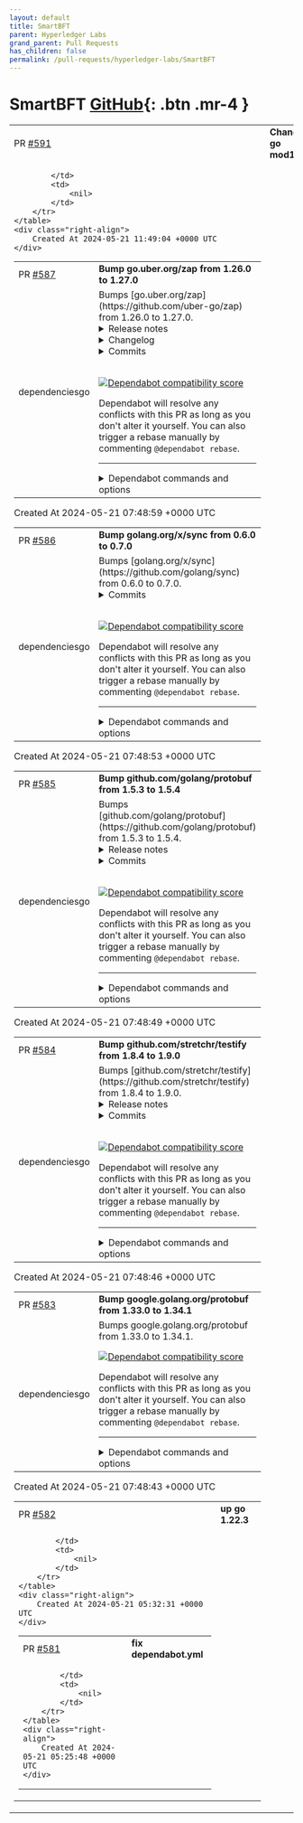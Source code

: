 ```yaml
---
layout: default
title: SmartBFT
parent: Hyperledger Labs
grand_parent: Pull Requests
has_children: false
permalink: /pull-requests/hyperledger-labs/SmartBFT
---
```


# SmartBFT <span class="fs-3 right-align">[GitHub](https://github.com/hyperledger-labs/SmartBFT){: .btn .mr-4 }</span>


<div>
    <table>
        <tr>
            <td>
                PR <a href="https://github.com/hyperledger-labs/SmartBFT/pull/591" class=".btn">#591</a>
            </td>
            <td>
                <b>
                    Change go mod1
                </b>
            </td>
        </tr>
        <tr>
            <td>
                
            </td>
            <td>
                <nil>
            </td>
        </tr>
    </table>
    <div class="right-align">
        Created At 2024-05-21 11:49:04 +0000 UTC
    </div>
</div>

<div>
    <table>
        <tr>
            <td>
                PR <a href="https://github.com/hyperledger-labs/SmartBFT/pull/587" class=".btn">#587</a>
            </td>
            <td>
                <b>
                    Bump go.uber.org/zap from 1.26.0 to 1.27.0
                </b>
            </td>
        </tr>
        <tr>
            <td>
                <span class="chip">dependencies</span><span class="chip">go</span>
            </td>
            <td>
                Bumps [go.uber.org/zap](https://github.com/uber-go/zap) from 1.26.0 to 1.27.0.
<details>
<summary>Release notes</summary>
<p><em>Sourced from <a href="https://github.com/uber-go/zap/releases">go.uber.org/zap's releases</a>.</em></p>
<blockquote>
<h2>v1.27.0</h2>
<p>Enhancements:</p>
<ul>
<li><a href="https://redirect.github.com/uber-go/zap/issues/1378">#1378</a>[]: Add <code>WithLazy</code> method for <code>SugaredLogger</code>.</li>
<li><a href="https://redirect.github.com/uber-go/zap/issues/1399">#1399</a>[]: zaptest: Add <code>NewTestingWriter</code> for customizing TestingWriter with more flexibility than <code>NewLogger</code>.</li>
<li><a href="https://redirect.github.com/uber-go/zap/issues/1406">#1406</a>[]: Add <code>Log</code>, <code>Logw</code>, <code>Logln</code> methods for <code>SugaredLogger</code>.</li>
<li><a href="https://redirect.github.com/uber-go/zap/issues/1416">#1416</a>[]: Add <code>WithPanicHook</code> option for testing panic logs.</li>
</ul>
<p>Thanks to <a href="https://github.com/defval"><code>@​defval</code></a>, <a href="https://github.com/dimmo"><code>@​dimmo</code></a>, <a href="https://github.com/arxeiss"><code>@​arxeiss</code></a>, and <a href="https://github.com/MKrupauskas"><code>@​MKrupauskas</code></a> for their contributions to this release.</p>
<p><a href="https://redirect.github.com/uber-go/zap/issues/1378">#1378</a>: <a href="https://redirect.github.com/uber-go/zap/pull/1378">uber-go/zap#1378</a>
<a href="https://redirect.github.com/uber-go/zap/issues/1399">#1399</a>: <a href="https://redirect.github.com/uber-go/zap/pull/1399">uber-go/zap#1399</a>
<a href="https://redirect.github.com/uber-go/zap/issues/1406">#1406</a>: <a href="https://redirect.github.com/uber-go/zap/pull/1406">uber-go/zap#1406</a>
<a href="https://redirect.github.com/uber-go/zap/issues/1416">#1416</a>: <a href="https://redirect.github.com/uber-go/zap/pull/1416">uber-go/zap#1416</a></p>
</blockquote>
</details>
<details>
<summary>Changelog</summary>
<p><em>Sourced from <a href="https://github.com/uber-go/zap/blob/master/CHANGELOG.md">go.uber.org/zap's changelog</a>.</em></p>
<blockquote>
<h2>1.27.0 (20 Feb 2024)</h2>
<p>Enhancements:</p>
<ul>
<li><a href="https://redirect.github.com/uber-go/zap/issues/1378">#1378</a>[]: Add <code>WithLazy</code> method for <code>SugaredLogger</code>.</li>
<li><a href="https://redirect.github.com/uber-go/zap/issues/1399">#1399</a>[]: zaptest: Add <code>NewTestingWriter</code> for customizing TestingWriter with more flexibility than <code>NewLogger</code>.</li>
<li><a href="https://redirect.github.com/uber-go/zap/issues/1406">#1406</a>[]: Add <code>Log</code>, <code>Logw</code>, <code>Logln</code> methods for <code>SugaredLogger</code>.</li>
<li><a href="https://redirect.github.com/uber-go/zap/issues/1416">#1416</a>[]: Add <code>WithPanicHook</code> option for testing panic logs.</li>
</ul>
<p>Thanks to <a href="https://github.com/defval"><code>@​defval</code></a>, <a href="https://github.com/dimmo"><code>@​dimmo</code></a>, <a href="https://github.com/arxeiss"><code>@​arxeiss</code></a>, and <a href="https://github.com/MKrupauskas"><code>@​MKrupauskas</code></a> for their contributions to this release.</p>
<p><a href="https://redirect.github.com/uber-go/zap/issues/1378">#1378</a>: <a href="https://redirect.github.com/uber-go/zap/pull/1378">uber-go/zap#1378</a>
<a href="https://redirect.github.com/uber-go/zap/issues/1399">#1399</a>: <a href="https://redirect.github.com/uber-go/zap/pull/1399">uber-go/zap#1399</a>
<a href="https://redirect.github.com/uber-go/zap/issues/1406">#1406</a>: <a href="https://redirect.github.com/uber-go/zap/pull/1406">uber-go/zap#1406</a>
<a href="https://redirect.github.com/uber-go/zap/issues/1416">#1416</a>: <a href="https://redirect.github.com/uber-go/zap/pull/1416">uber-go/zap#1416</a></p>
</blockquote>
</details>
<details>
<summary>Commits</summary>
<ul>
<li><a href="https://github.com/uber-go/zap/commit/fcf8ee58669e358bbd6460bef5c2ee7a53c0803a"><code>fcf8ee5</code></a> Release v1.27.0 (<a href="https://redirect.github.com/uber-go/zap/issues/1419">#1419</a>)</li>
<li><a href="https://github.com/uber-go/zap/commit/e5a56ee593d51f611de3a73cf3140f1c1927d68e"><code>e5a56ee</code></a> Add WithPanicHook logger option for panic log tests (<a href="https://redirect.github.com/uber-go/zap/issues/1416">#1416</a>)</li>
<li><a href="https://github.com/uber-go/zap/commit/0e2aa4e0412dfb49d87f9ec96b47c8296189cfa3"><code>0e2aa4e</code></a> assets: Fix logo color profile (<a href="https://redirect.github.com/uber-go/zap/issues/1418">#1418</a>)</li>
<li><a href="https://github.com/uber-go/zap/commit/956a21c19cf77ea7a78f9f08ca44b6f77f95053a"><code>956a21c</code></a> Add methods for logging with level as argument (<a href="https://redirect.github.com/uber-go/zap/issues/1406">#1406</a>)</li>
<li><a href="https://github.com/uber-go/zap/commit/2a893f61347ef844d78dcb4ad3b454ee11ae7641"><code>2a893f6</code></a> build(deps): bump golangci/golangci-lint-action from 3 to 4 (<a href="https://redirect.github.com/uber-go/zap/issues/1417">#1417</a>)</li>
<li><a href="https://github.com/uber-go/zap/commit/e5745d6095ecc2497281569e8713835f2c4a029f"><code>e5745d6</code></a> ci: Test with Go 1.22 (<a href="https://redirect.github.com/uber-go/zap/issues/1409">#1409</a>)</li>
<li><a href="https://github.com/uber-go/zap/commit/7db06bc9b095571d3dc3d4eebdfbe4dd9bd20405"><code>7db06bc</code></a> zapslog: rename Option to HandlerOption (<a href="https://redirect.github.com/uber-go/zap/issues/1411">#1411</a>)</li>
<li><a href="https://github.com/uber-go/zap/commit/35ded09102db8ce0b2eba3e87f54ba6ce14f2359"><code>35ded09</code></a> zapslog: fix all with slogtest, support inline group, ignore empty group. (<a href="https://redirect.github.com/uber-go/zap/issues/1">#1</a>...</li>
<li><a href="https://github.com/uber-go/zap/commit/27b96e378909082d0bf2f0c5802a9f648150fe98"><code>27b96e3</code></a> Make zaptest.NewTestingWriter public (<a href="https://redirect.github.com/uber-go/zap/issues/1399">#1399</a>)</li>
<li><a href="https://github.com/uber-go/zap/commit/70f61bb342203a50f8192b05f7faf40a0f809a91"><code>70f61bb</code></a> zapslog: Bump zap from v1.24.0 to v1.26.0 (<a href="https://redirect.github.com/uber-go/zap/issues/1404">#1404</a>)</li>
<li>Additional commits viewable in <a href="https://github.com/uber-go/zap/compare/v1.26.0...v1.27.0">compare view</a></li>
</ul>
</details>
<br />


[![Dependabot compatibility score](https://dependabot-badges.githubapp.com/badges/compatibility_score?dependency-name=go.uber.org/zap&package-manager=go_modules&previous-version=1.26.0&new-version=1.27.0)](https://docs.github.com/en/github/managing-security-vulnerabilities/about-dependabot-security-updates#about-compatibility-scores)

Dependabot will resolve any conflicts with this PR as long as you don't alter it yourself. You can also trigger a rebase manually by commenting `@dependabot rebase`.

[//]: # (dependabot-automerge-start)
[//]: # (dependabot-automerge-end)

---

<details>
<summary>Dependabot commands and options</summary>
<br />

You can trigger Dependabot actions by commenting on this PR:
- `@dependabot rebase` will rebase this PR
- `@dependabot recreate` will recreate this PR, overwriting any edits that have been made to it
- `@dependabot merge` will merge this PR after your CI passes on it
- `@dependabot squash and merge` will squash and merge this PR after your CI passes on it
- `@dependabot cancel merge` will cancel a previously requested merge and block automerging
- `@dependabot reopen` will reopen this PR if it is closed
- `@dependabot close` will close this PR and stop Dependabot recreating it. You can achieve the same result by closing it manually
- `@dependabot show <dependency name> ignore conditions` will show all of the ignore conditions of the specified dependency
- `@dependabot ignore this major version` will close this PR and stop Dependabot creating any more for this major version (unless you reopen the PR or upgrade to it yourself)
- `@dependabot ignore this minor version` will close this PR and stop Dependabot creating any more for this minor version (unless you reopen the PR or upgrade to it yourself)
- `@dependabot ignore this dependency` will close this PR and stop Dependabot creating any more for this dependency (unless you reopen the PR or upgrade to it yourself)


</details>
            </td>
        </tr>
    </table>
    <div class="right-align">
        Created At 2024-05-21 07:48:59 +0000 UTC
    </div>
</div>

<div>
    <table>
        <tr>
            <td>
                PR <a href="https://github.com/hyperledger-labs/SmartBFT/pull/586" class=".btn">#586</a>
            </td>
            <td>
                <b>
                    Bump golang.org/x/sync from 0.6.0 to 0.7.0
                </b>
            </td>
        </tr>
        <tr>
            <td>
                <span class="chip">dependencies</span><span class="chip">go</span>
            </td>
            <td>
                Bumps [golang.org/x/sync](https://github.com/golang/sync) from 0.6.0 to 0.7.0.
<details>
<summary>Commits</summary>
<ul>
<li><a href="https://github.com/golang/sync/commit/14be23e5b48bec28285f8a694875175ecacfddb3"><code>14be23e</code></a> semaphore: cancel acquisition with a done context</li>
<li>See full diff in <a href="https://github.com/golang/sync/compare/v0.6.0...v0.7.0">compare view</a></li>
</ul>
</details>
<br />


[![Dependabot compatibility score](https://dependabot-badges.githubapp.com/badges/compatibility_score?dependency-name=golang.org/x/sync&package-manager=go_modules&previous-version=0.6.0&new-version=0.7.0)](https://docs.github.com/en/github/managing-security-vulnerabilities/about-dependabot-security-updates#about-compatibility-scores)

Dependabot will resolve any conflicts with this PR as long as you don't alter it yourself. You can also trigger a rebase manually by commenting `@dependabot rebase`.

[//]: # (dependabot-automerge-start)
[//]: # (dependabot-automerge-end)

---

<details>
<summary>Dependabot commands and options</summary>
<br />

You can trigger Dependabot actions by commenting on this PR:
- `@dependabot rebase` will rebase this PR
- `@dependabot recreate` will recreate this PR, overwriting any edits that have been made to it
- `@dependabot merge` will merge this PR after your CI passes on it
- `@dependabot squash and merge` will squash and merge this PR after your CI passes on it
- `@dependabot cancel merge` will cancel a previously requested merge and block automerging
- `@dependabot reopen` will reopen this PR if it is closed
- `@dependabot close` will close this PR and stop Dependabot recreating it. You can achieve the same result by closing it manually
- `@dependabot show <dependency name> ignore conditions` will show all of the ignore conditions of the specified dependency
- `@dependabot ignore this major version` will close this PR and stop Dependabot creating any more for this major version (unless you reopen the PR or upgrade to it yourself)
- `@dependabot ignore this minor version` will close this PR and stop Dependabot creating any more for this minor version (unless you reopen the PR or upgrade to it yourself)
- `@dependabot ignore this dependency` will close this PR and stop Dependabot creating any more for this dependency (unless you reopen the PR or upgrade to it yourself)


</details>
            </td>
        </tr>
    </table>
    <div class="right-align">
        Created At 2024-05-21 07:48:53 +0000 UTC
    </div>
</div>

<div>
    <table>
        <tr>
            <td>
                PR <a href="https://github.com/hyperledger-labs/SmartBFT/pull/585" class=".btn">#585</a>
            </td>
            <td>
                <b>
                    Bump github.com/golang/protobuf from 1.5.3 to 1.5.4
                </b>
            </td>
        </tr>
        <tr>
            <td>
                <span class="chip">dependencies</span><span class="chip">go</span>
            </td>
            <td>
                Bumps [github.com/golang/protobuf](https://github.com/golang/protobuf) from 1.5.3 to 1.5.4.
<details>
<summary>Release notes</summary>
<p><em>Sourced from <a href="https://github.com/golang/protobuf/releases">github.com/golang/protobuf's releases</a>.</em></p>
<blockquote>
<h2>v1.5.4</h2>
<p>Notable changes</p>
<ul>
<li>update descriptor.proto to latest version</li>
</ul>
</blockquote>
</details>
<details>
<summary>Commits</summary>
<ul>
<li><a href="https://github.com/golang/protobuf/commit/75de7c059e36b64f01d0dd234ff2fff404ec3374"><code>75de7c0</code></a> Merge pull request <a href="https://redirect.github.com/golang/protobuf/issues/1597">#1597</a> from golang/updatedesc</li>
<li><a href="https://github.com/golang/protobuf/commit/b7697bb698b1c56643249ef6179c7cae1478881d"><code>b7697bb</code></a> all: update descriptor.proto to latest version</li>
<li>See full diff in <a href="https://github.com/golang/protobuf/compare/v1.5.3...v1.5.4">compare view</a></li>
</ul>
</details>
<br />


[![Dependabot compatibility score](https://dependabot-badges.githubapp.com/badges/compatibility_score?dependency-name=github.com/golang/protobuf&package-manager=go_modules&previous-version=1.5.3&new-version=1.5.4)](https://docs.github.com/en/github/managing-security-vulnerabilities/about-dependabot-security-updates#about-compatibility-scores)

Dependabot will resolve any conflicts with this PR as long as you don't alter it yourself. You can also trigger a rebase manually by commenting `@dependabot rebase`.

[//]: # (dependabot-automerge-start)
[//]: # (dependabot-automerge-end)

---

<details>
<summary>Dependabot commands and options</summary>
<br />

You can trigger Dependabot actions by commenting on this PR:
- `@dependabot rebase` will rebase this PR
- `@dependabot recreate` will recreate this PR, overwriting any edits that have been made to it
- `@dependabot merge` will merge this PR after your CI passes on it
- `@dependabot squash and merge` will squash and merge this PR after your CI passes on it
- `@dependabot cancel merge` will cancel a previously requested merge and block automerging
- `@dependabot reopen` will reopen this PR if it is closed
- `@dependabot close` will close this PR and stop Dependabot recreating it. You can achieve the same result by closing it manually
- `@dependabot show <dependency name> ignore conditions` will show all of the ignore conditions of the specified dependency
- `@dependabot ignore this major version` will close this PR and stop Dependabot creating any more for this major version (unless you reopen the PR or upgrade to it yourself)
- `@dependabot ignore this minor version` will close this PR and stop Dependabot creating any more for this minor version (unless you reopen the PR or upgrade to it yourself)
- `@dependabot ignore this dependency` will close this PR and stop Dependabot creating any more for this dependency (unless you reopen the PR or upgrade to it yourself)


</details>
            </td>
        </tr>
    </table>
    <div class="right-align">
        Created At 2024-05-21 07:48:49 +0000 UTC
    </div>
</div>

<div>
    <table>
        <tr>
            <td>
                PR <a href="https://github.com/hyperledger-labs/SmartBFT/pull/584" class=".btn">#584</a>
            </td>
            <td>
                <b>
                    Bump github.com/stretchr/testify from 1.8.4 to 1.9.0
                </b>
            </td>
        </tr>
        <tr>
            <td>
                <span class="chip">dependencies</span><span class="chip">go</span>
            </td>
            <td>
                Bumps [github.com/stretchr/testify](https://github.com/stretchr/testify) from 1.8.4 to 1.9.0.
<details>
<summary>Release notes</summary>
<p><em>Sourced from <a href="https://github.com/stretchr/testify/releases">github.com/stretchr/testify's releases</a>.</em></p>
<blockquote>
<h2>v1.9.0</h2>
<h2>What's Changed</h2>
<ul>
<li>Fix Go modules version by <a href="https://github.com/SuperQ"><code>@​SuperQ</code></a> in <a href="https://redirect.github.com/stretchr/testify/pull/1394">stretchr/testify#1394</a></li>
<li>Document that require is not safe to call in created goroutines by <a href="https://github.com/programmer04"><code>@​programmer04</code></a> in <a href="https://redirect.github.com/stretchr/testify/pull/1392">stretchr/testify#1392</a></li>
<li>Remove myself from MAINTAINERS.md by <a href="https://github.com/mvdkleijn"><code>@​mvdkleijn</code></a> in <a href="https://redirect.github.com/stretchr/testify/pull/1367">stretchr/testify#1367</a></li>
<li>Correct spelling/grammar by <a href="https://github.com/echarrod"><code>@​echarrod</code></a> in <a href="https://redirect.github.com/stretchr/testify/pull/1389">stretchr/testify#1389</a></li>
<li>docs: Update URLs in README by <a href="https://github.com/davidjb"><code>@​davidjb</code></a> in <a href="https://redirect.github.com/stretchr/testify/pull/1349">stretchr/testify#1349</a></li>
<li>Update mockery link to Github Pages in README by <a href="https://github.com/LandonTClipp"><code>@​LandonTClipp</code></a> in <a href="https://redirect.github.com/stretchr/testify/pull/1346">stretchr/testify#1346</a></li>
<li>docs: Fix typos in tests and comments by <a href="https://github.com/alexandear"><code>@​alexandear</code></a> in <a href="https://redirect.github.com/stretchr/testify/pull/1410">stretchr/testify#1410</a></li>
<li>CI: tests from go1.17 by <a href="https://github.com/SuperQ"><code>@​SuperQ</code></a> in <a href="https://redirect.github.com/stretchr/testify/pull/1409">stretchr/testify#1409</a></li>
<li>Fix adding ? when no values passed by <a href="https://github.com/lesichkovm"><code>@​lesichkovm</code></a> in <a href="https://redirect.github.com/stretchr/testify/pull/1320">stretchr/testify#1320</a></li>
<li>codegen: use standard header for generated files by <a href="https://github.com/dolmen"><code>@​dolmen</code></a> in <a href="https://redirect.github.com/stretchr/testify/pull/1406">stretchr/testify#1406</a></li>
<li>mock: AssertExpectations log reason only on failure by <a href="https://github.com/hikyaru-suzuki"><code>@​hikyaru-suzuki</code></a> in <a href="https://redirect.github.com/stretchr/testify/pull/1360">stretchr/testify#1360</a></li>
<li>assert: fix flaky TestNeverTrue by <a href="https://github.com/dolmen"><code>@​dolmen</code></a> in <a href="https://redirect.github.com/stretchr/testify/pull/1417">stretchr/testify#1417</a></li>
<li>README: fix typos &quot;set up&quot; vs &quot;setup&quot; by <a href="https://github.com/ossan-dev"><code>@​ossan-dev</code></a> in <a href="https://redirect.github.com/stretchr/testify/pull/1428">stretchr/testify#1428</a></li>
<li>mock: move regexp compilation outside of <code>Called</code> by <a href="https://github.com/aud10slave"><code>@​aud10slave</code></a> in <a href="https://redirect.github.com/stretchr/testify/pull/631">stretchr/testify#631</a></li>
<li>assert: refactor internal func getLen() by <a href="https://github.com/dolmen"><code>@​dolmen</code></a> in <a href="https://redirect.github.com/stretchr/testify/pull/1445">stretchr/testify#1445</a></li>
<li>mock: deprecate type AnythingOfTypeArgument (<a href="https://redirect.github.com/stretchr/testify/issues/1434">#1434</a>) by <a href="https://github.com/dolmen"><code>@​dolmen</code></a> in <a href="https://redirect.github.com/stretchr/testify/pull/1441">stretchr/testify#1441</a></li>
<li>Remove no longer needed assert.canConvert by <a href="https://github.com/alexandear"><code>@​alexandear</code></a> in <a href="https://redirect.github.com/stretchr/testify/pull/1470">stretchr/testify#1470</a></li>
<li>assert: ObjectsAreEqual: use time.Equal for time.Time types by <a href="https://github.com/tscales"><code>@​tscales</code></a> in <a href="https://redirect.github.com/stretchr/testify/pull/1464">stretchr/testify#1464</a></li>
<li>Bump actions/checkout from 3 to 4 by <a href="https://github.com/dependabot"><code>@​dependabot</code></a> in <a href="https://redirect.github.com/stretchr/testify/pull/1466">stretchr/testify#1466</a></li>
<li>Bump actions/setup-go from 3.2.0 to 4.1.0 by <a href="https://github.com/dependabot"><code>@​dependabot</code></a> in <a href="https://redirect.github.com/stretchr/testify/pull/1451">stretchr/testify#1451</a></li>
<li>fix: make EventuallyWithT concurrency safe by <a href="https://github.com/czeslavo"><code>@​czeslavo</code></a> in <a href="https://redirect.github.com/stretchr/testify/pull/1395">stretchr/testify#1395</a></li>
<li>assert: fix httpCode and HTTPBody occur panic when http.Handler read Body by <a href="https://github.com/hidu"><code>@​hidu</code></a> in <a href="https://redirect.github.com/stretchr/testify/pull/1484">stretchr/testify#1484</a></li>
<li>assert.EqualExportedValues: fix handling of arrays by <a href="https://github.com/zrbecker"><code>@​zrbecker</code></a> in <a href="https://redirect.github.com/stretchr/testify/pull/1473">stretchr/testify#1473</a></li>
<li>.github: use latest Go versions by <a href="https://github.com/kevinburkesegment"><code>@​kevinburkesegment</code></a> in <a href="https://redirect.github.com/stretchr/testify/pull/1489">stretchr/testify#1489</a></li>
<li>assert: Deprecate EqualExportedValues by <a href="https://github.com/HaraldNordgren"><code>@​HaraldNordgren</code></a> in <a href="https://redirect.github.com/stretchr/testify/pull/1488">stretchr/testify#1488</a></li>
<li>suite: refactor test assertions by <a href="https://github.com/alexandear"><code>@​alexandear</code></a> in <a href="https://redirect.github.com/stretchr/testify/pull/1474">stretchr/testify#1474</a></li>
<li>suite: fix SetupSubTest and TearDownSubTest execution order by <a href="https://github.com/linusbarth"><code>@​linusbarth</code></a> in <a href="https://redirect.github.com/stretchr/testify/pull/1471">stretchr/testify#1471</a></li>
<li>docs: Fix deprecation comments for http package by <a href="https://github.com/alexandear"><code>@​alexandear</code></a> in <a href="https://redirect.github.com/stretchr/testify/pull/1335">stretchr/testify#1335</a></li>
<li>Add map support doc comments to Subset and NotSubset by <a href="https://github.com/jedevc"><code>@​jedevc</code></a> in <a href="https://redirect.github.com/stretchr/testify/pull/1306">stretchr/testify#1306</a></li>
<li>TestErrorIs/TestNotErrorIs: check error message contents by <a href="https://github.com/craig65535"><code>@​craig65535</code></a> in <a href="https://redirect.github.com/stretchr/testify/pull/1435">stretchr/testify#1435</a></li>
<li>suite: fix subtest names (fix <a href="https://redirect.github.com/stretchr/testify/issues/1501">#1501</a>) by <a href="https://github.com/dolmen"><code>@​dolmen</code></a> in <a href="https://redirect.github.com/stretchr/testify/pull/1504">stretchr/testify#1504</a></li>
<li>assert: improve unsafe.Pointer tests by <a href="https://github.com/dolmen"><code>@​dolmen</code></a> in <a href="https://redirect.github.com/stretchr/testify/pull/1505">stretchr/testify#1505</a></li>
<li>assert: simplify isNil implementation by <a href="https://github.com/dolmen"><code>@​dolmen</code></a> in <a href="https://redirect.github.com/stretchr/testify/pull/1506">stretchr/testify#1506</a></li>
<li>assert.InEpsilonSlice: fix expected/actual order and other improvements by <a href="https://github.com/dolmen"><code>@​dolmen</code></a> in <a href="https://redirect.github.com/stretchr/testify/pull/1483">stretchr/testify#1483</a></li>
<li>Fix dependency cycle with objx <a href="https://redirect.github.com/stretchr/testify/issues/1292">#1292</a> by <a href="https://github.com/dolmen"><code>@​dolmen</code></a> in <a href="https://redirect.github.com/stretchr/testify/pull/1453">stretchr/testify#1453</a></li>
<li>mock: refactor TestIsArgsEqual by <a href="https://github.com/dolmen"><code>@​dolmen</code></a> in <a href="https://redirect.github.com/stretchr/testify/pull/1444">stretchr/testify#1444</a></li>
<li>mock: optimize argument matching checks by <a href="https://github.com/dolmen"><code>@​dolmen</code></a> in <a href="https://redirect.github.com/stretchr/testify/pull/1416">stretchr/testify#1416</a></li>
<li>assert: fix TestEventuallyTimeout by <a href="https://github.com/dolmen"><code>@​dolmen</code></a> in <a href="https://redirect.github.com/stretchr/testify/pull/1412">stretchr/testify#1412</a></li>
<li>CI: add go 1.21 in GitHub Actions by <a href="https://github.com/dolmen"><code>@​dolmen</code></a> in <a href="https://redirect.github.com/stretchr/testify/pull/1450">stretchr/testify#1450</a></li>
<li>suite: fix recoverAndFailOnPanic to report test failure at the right location by <a href="https://github.com/dolmen"><code>@​dolmen</code></a> in <a href="https://redirect.github.com/stretchr/testify/pull/1502">stretchr/testify#1502</a></li>
<li>Update maintainers by <a href="https://github.com/brackendawson"><code>@​brackendawson</code></a> in <a href="https://redirect.github.com/stretchr/testify/pull/1533">stretchr/testify#1533</a></li>
<li>assert: Fix EqualValues to handle overflow/underflow by <a href="https://github.com/arjunmahishi"><code>@​arjunmahishi</code></a> in <a href="https://redirect.github.com/stretchr/testify/pull/1531">stretchr/testify#1531</a></li>
<li>assert: better formatting for Len() error by <a href="https://github.com/kevinburkesegment"><code>@​kevinburkesegment</code></a> in <a href="https://redirect.github.com/stretchr/testify/pull/1485">stretchr/testify#1485</a></li>
<li>Ensure AssertExpectations does not fail in skipped tests by <a href="https://github.com/ianrose14"><code>@​ianrose14</code></a> in <a href="https://redirect.github.com/stretchr/testify/pull/1331">stretchr/testify#1331</a></li>
<li>suite: fix deadlock in suite.Require()/Assert() by <a href="https://github.com/arjunmahishi"><code>@​arjunmahishi</code></a> in <a href="https://redirect.github.com/stretchr/testify/pull/1535">stretchr/testify#1535</a></li>
<li>Revert &quot;assert: ObjectsAreEqual: use time.Equal for time.Time type&quot; by <a href="https://github.com/brackendawson"><code>@​brackendawson</code></a> in <a href="https://redirect.github.com/stretchr/testify/pull/1537">stretchr/testify#1537</a></li>
<li>[chore] Add issue templates by <a href="https://github.com/arjunmahishi"><code>@​arjunmahishi</code></a> in <a href="https://redirect.github.com/stretchr/testify/pull/1538">stretchr/testify#1538</a></li>
<li>Update the build status badge by <a href="https://github.com/brackendawson"><code>@​brackendawson</code></a> in <a href="https://redirect.github.com/stretchr/testify/pull/1540">stretchr/testify#1540</a></li>
</ul>
<!-- raw HTML omitted -->
</blockquote>
<p>... (truncated)</p>
</details>
<details>
<summary>Commits</summary>
<ul>
<li><a href="https://github.com/stretchr/testify/commit/bb548d0473d4e1c9b7bbfd6602c7bf12f7a84dd2"><code>bb548d0</code></a> Merge pull request <a href="https://redirect.github.com/stretchr/testify/issues/1552">#1552</a> from stretchr/dependabot/go_modules/github.com/stret...</li>
<li><a href="https://github.com/stretchr/testify/commit/814075f391adffd2bf2b5110a74c51827ba132c4"><code>814075f</code></a> build(deps): bump github.com/stretchr/objx from 0.5.1 to 0.5.2</li>
<li><a href="https://github.com/stretchr/testify/commit/e0456122451b1839c8d58d32df6364e4d0f0a709"><code>e045612</code></a> Merge pull request <a href="https://redirect.github.com/stretchr/testify/issues/1339">#1339</a> from bogdandrutu/uintptr</li>
<li><a href="https://github.com/stretchr/testify/commit/5b6926d686d412518f50e888b9ae9b938355e011"><code>5b6926d</code></a> Merge pull request <a href="https://redirect.github.com/stretchr/testify/issues/1385">#1385</a> from hslatman/not-implements</li>
<li><a href="https://github.com/stretchr/testify/commit/9f97d67703eff02136d487e6c907e76fdea31a8b"><code>9f97d67</code></a> Merge pull request <a href="https://redirect.github.com/stretchr/testify/issues/1550">#1550</a> from stretchr/release-notes</li>
<li><a href="https://github.com/stretchr/testify/commit/bcb0d3fe49ff300fb78288cc144bc61a881f58ec"><code>bcb0d3f</code></a> Include the auto-release notes in releases</li>
<li><a href="https://github.com/stretchr/testify/commit/fb770f8238261aa22f8e0c56f18168ccb90f4a09"><code>fb770f8</code></a> Merge pull request <a href="https://redirect.github.com/stretchr/testify/issues/1247">#1247</a> from ccoVeille/typos</li>
<li><a href="https://github.com/stretchr/testify/commit/85d8bb6eea715dcbbb68f7c87b50e1956e20f892"><code>85d8bb6</code></a> fix typos in comments, tests and github templates</li>
<li><a href="https://github.com/stretchr/testify/commit/e2741fa4e9bf2fdfe3ed48d976a7eeebe76c5009"><code>e2741fa</code></a> Merge pull request <a href="https://redirect.github.com/stretchr/testify/issues/1548">#1548</a> from arjunmahishi/msgAndArgs</li>
<li><a href="https://github.com/stretchr/testify/commit/6e59f20c0d3883d2bdc589a9e48374ea30601851"><code>6e59f20</code></a> http_assertions: assert that the msgAndArgs actually works in tests</li>
<li>Additional commits viewable in <a href="https://github.com/stretchr/testify/compare/v1.8.4...v1.9.0">compare view</a></li>
</ul>
</details>
<br />


[![Dependabot compatibility score](https://dependabot-badges.githubapp.com/badges/compatibility_score?dependency-name=github.com/stretchr/testify&package-manager=go_modules&previous-version=1.8.4&new-version=1.9.0)](https://docs.github.com/en/github/managing-security-vulnerabilities/about-dependabot-security-updates#about-compatibility-scores)

Dependabot will resolve any conflicts with this PR as long as you don't alter it yourself. You can also trigger a rebase manually by commenting `@dependabot rebase`.

[//]: # (dependabot-automerge-start)
[//]: # (dependabot-automerge-end)

---

<details>
<summary>Dependabot commands and options</summary>
<br />

You can trigger Dependabot actions by commenting on this PR:
- `@dependabot rebase` will rebase this PR
- `@dependabot recreate` will recreate this PR, overwriting any edits that have been made to it
- `@dependabot merge` will merge this PR after your CI passes on it
- `@dependabot squash and merge` will squash and merge this PR after your CI passes on it
- `@dependabot cancel merge` will cancel a previously requested merge and block automerging
- `@dependabot reopen` will reopen this PR if it is closed
- `@dependabot close` will close this PR and stop Dependabot recreating it. You can achieve the same result by closing it manually
- `@dependabot show <dependency name> ignore conditions` will show all of the ignore conditions of the specified dependency
- `@dependabot ignore this major version` will close this PR and stop Dependabot creating any more for this major version (unless you reopen the PR or upgrade to it yourself)
- `@dependabot ignore this minor version` will close this PR and stop Dependabot creating any more for this minor version (unless you reopen the PR or upgrade to it yourself)
- `@dependabot ignore this dependency` will close this PR and stop Dependabot creating any more for this dependency (unless you reopen the PR or upgrade to it yourself)


</details>
            </td>
        </tr>
    </table>
    <div class="right-align">
        Created At 2024-05-21 07:48:46 +0000 UTC
    </div>
</div>

<div>
    <table>
        <tr>
            <td>
                PR <a href="https://github.com/hyperledger-labs/SmartBFT/pull/583" class=".btn">#583</a>
            </td>
            <td>
                <b>
                    Bump google.golang.org/protobuf from 1.33.0 to 1.34.1
                </b>
            </td>
        </tr>
        <tr>
            <td>
                <span class="chip">dependencies</span><span class="chip">go</span>
            </td>
            <td>
                Bumps google.golang.org/protobuf from 1.33.0 to 1.34.1.


[![Dependabot compatibility score](https://dependabot-badges.githubapp.com/badges/compatibility_score?dependency-name=google.golang.org/protobuf&package-manager=go_modules&previous-version=1.33.0&new-version=1.34.1)](https://docs.github.com/en/github/managing-security-vulnerabilities/about-dependabot-security-updates#about-compatibility-scores)

Dependabot will resolve any conflicts with this PR as long as you don't alter it yourself. You can also trigger a rebase manually by commenting `@dependabot rebase`.

[//]: # (dependabot-automerge-start)
[//]: # (dependabot-automerge-end)

---

<details>
<summary>Dependabot commands and options</summary>
<br />

You can trigger Dependabot actions by commenting on this PR:
- `@dependabot rebase` will rebase this PR
- `@dependabot recreate` will recreate this PR, overwriting any edits that have been made to it
- `@dependabot merge` will merge this PR after your CI passes on it
- `@dependabot squash and merge` will squash and merge this PR after your CI passes on it
- `@dependabot cancel merge` will cancel a previously requested merge and block automerging
- `@dependabot reopen` will reopen this PR if it is closed
- `@dependabot close` will close this PR and stop Dependabot recreating it. You can achieve the same result by closing it manually
- `@dependabot show <dependency name> ignore conditions` will show all of the ignore conditions of the specified dependency
- `@dependabot ignore this major version` will close this PR and stop Dependabot creating any more for this major version (unless you reopen the PR or upgrade to it yourself)
- `@dependabot ignore this minor version` will close this PR and stop Dependabot creating any more for this minor version (unless you reopen the PR or upgrade to it yourself)
- `@dependabot ignore this dependency` will close this PR and stop Dependabot creating any more for this dependency (unless you reopen the PR or upgrade to it yourself)


</details>
            </td>
        </tr>
    </table>
    <div class="right-align">
        Created At 2024-05-21 07:48:43 +0000 UTC
    </div>
</div>

<div>
    <table>
        <tr>
            <td>
                PR <a href="https://github.com/hyperledger-labs/SmartBFT/pull/582" class=".btn">#582</a>
            </td>
            <td>
                <b>
                    up go 1.22.3
                </b>
            </td>
        </tr>
        <tr>
            <td>
                
            </td>
            <td>
                <nil>
            </td>
        </tr>
    </table>
    <div class="right-align">
        Created At 2024-05-21 05:32:31 +0000 UTC
    </div>
</div>

<div>
    <table>
        <tr>
            <td>
                PR <a href="https://github.com/hyperledger-labs/SmartBFT/pull/581" class=".btn">#581</a>
            </td>
            <td>
                <b>
                    fix dependabot.yml
                </b>
            </td>
        </tr>
        <tr>
            <td>
                
            </td>
            <td>
                <nil>
            </td>
        </tr>
    </table>
    <div class="right-align">
        Created At 2024-05-21 05:25:48 +0000 UTC
    </div>
</div>

